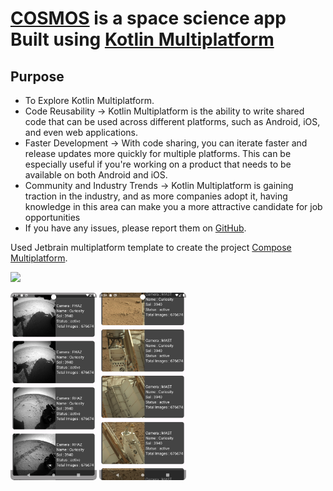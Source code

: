 

# [COSMOS](https://github.com/Ashutoshwahane/cosmos) is a space science app Built using [Kotlin Multiplatform](https://kotlinlang.org/docs/multiplatform.html)



## Purpose
* To Explore Kotlin Multiplatform.
* Code Reusability -> Kotlin Multiplatform is the ability to write shared code that can be used across different platforms, such as Android, iOS, and even web applications.
* Faster Development -> With code sharing, you can iterate faster and release updates more quickly for multiple platforms. This can be especially useful if you're working on a product that needs to be available on both Android and iOS.
* Community and Industry Trends -> Kotlin Multiplatform is gaining traction in the industry, and as more companies adopt it, having knowledge in this area can make you a more attractive candidate for job opportunities
* If you have any issues, please report them on [GitHub](https://github.com/Ashutoshwahane/cosmos/issues).

Used Jetbrain multiplatform template to create the project [Compose Multiplatform](https://github.com/JetBrains/compose-multiplatform#readme).


![](readme_images/logo_screenshot.png)

<img src="readme_img/screenshotAndroid1.png" height="300px">
<img src="readme_img/screenshotAndroid2.png" height="300px">
